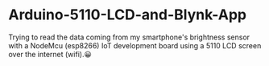 # Arduino-5110-LCD-and-Blynk-App
Trying to read the data coming from my smartphone's brightness sensor with a NodeMcu (esp8266) IoT development board using a 5110 LCD screen over the internet (wifi).😀 
